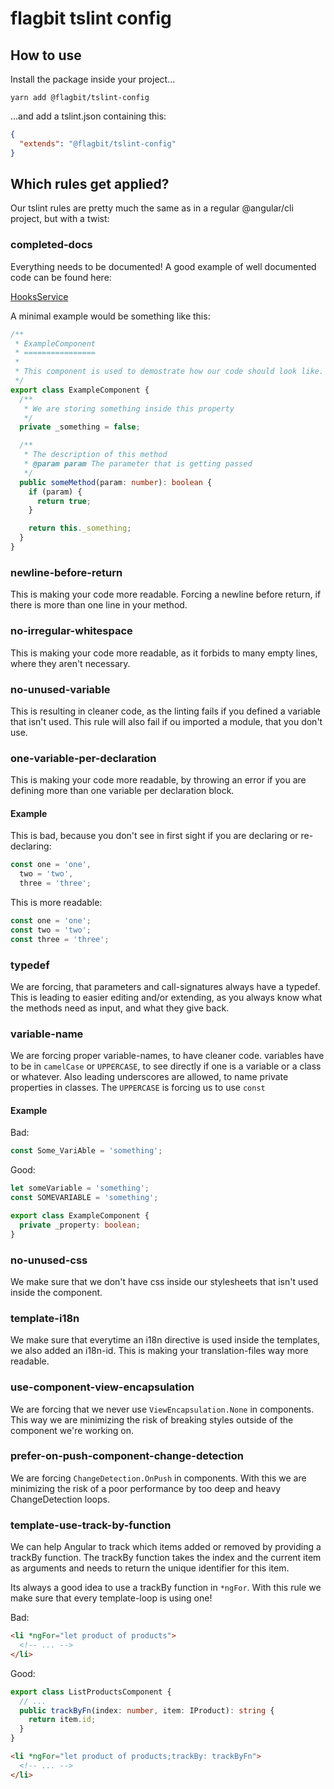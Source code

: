 # flagbit tslint config

## How to use

Install the package inside your project...

```shell
yarn add @flagbit/tslint-config
```

...and add a tslint.json containing this:

```json
{
  "extends": "@flagbit/tslint-config"
}
```

## Which rules get applied?

Our tslint rules are pretty much the same as in a regular @angular/cli project,
but with a twist:

### completed-docs

Everything needs to be documented! A good example of well documented code can
be found here:

[HooksService](https://github.com/flagbit/angular-storefront/blob/develop/projects/angular-storefront-services/src/lib/services/hooks.service.ts)

A minimal example would be something like this:

```typescript
/**
 * ExampleComponent
 * ================
 *
 * This component is used to demostrate how our code should look like.
 */
export class ExampleComponent {
  /**
   * We are storing something inside this property
   */
  private _something = false;

  /**
   * The description of this method
   * @param param The parameter that is getting passed
   */
  public someMethod(param: number): boolean {
    if (param) {
      return true;
    }

    return this._something;
  }
}
```

### newline-before-return

This is making your code more readable. Forcing a newline before return, if there
is more than one line in your method.

### no-irregular-whitespace

This is making your code more readable, as it forbids to many empty lines, where
they aren't necessary.

### no-unused-variable

This is resulting in cleaner code, as the linting fails if you defined a variable
that isn't used. This rule will also fail if ou imported a module, that you don't use.

### one-variable-per-declaration

This is making your code more readable, by throwing an error if you are defining
more than one variable per declaration block.

#### Example

This is bad, because you don't see in first sight if you are declaring or re-declaring:

```typescript
const one = 'one',
  two = 'two',
  three = 'three';
```

This is more readable:

```typescript
const one = 'one';
const two = 'two';
const three = 'three';
```

### typedef

We are forcing, that parameters and call-signatures always have a typedef.
This is leading to easier editing and/or extending, as you always know what
the methods need as input, and what they give back.

### variable-name

We are forcing proper variable-names, to have cleaner code. variables have to
be in `camelCase` or `UPPERCASE`, to see directly if one is a variable or a
class or whatever. Also leading underscores are allowed, to name private
properties in classes. The `UPPERCASE` is forcing us to use `const`

#### Example

Bad:

```typescript
const Some_VariAble = 'something';
```

Good:

```typescript
let someVariable = 'something';
const SOMEVARIABLE = 'something';

export class ExampleComponent {
  private _property: boolean;
}
```

### no-unused-css

We make sure that we don't have css inside our stylesheets that isn't used
inside the component.

### template-i18n

We make sure that everytime an i18n directive is used inside the templates, we
also added an i18n-id. This is making your translation-files way more readable.

### use-component-view-encapsulation

We are forcing that we never use `ViewEncapsulation.None` in components.
This way we are minimizing the risk of breaking styles outside of the
component we're working on.

### prefer-on-push-component-change-detection

We are forcing `ChangeDetection.OnPush` in components. With this we are
minimizing the risk of a poor performance by too deep and heavy ChangeDetection
loops.

### template-use-track-by-function

We can help Angular to track which items added or removed by providing a
trackBy function. The trackBy function takes the index and the current item as
arguments and needs to return the unique identifier for this item.

Its always a good idea to use a trackBy function in `*ngFor`. With this rule we
make sure that every template-loop is using one!

Bad:

```html
<li *ngFor="let product of products">
  <!-- ... -->
</li>
```

Good:

```typescript
export class ListProductsComponent {
  // ...
  public trackByFn(index: number, item: IProduct): string {
    return item.id;
  }
}
```

```html
<li *ngFor="let product of products;trackBy: trackByFn">
  <!-- ... -->
</li>
```
